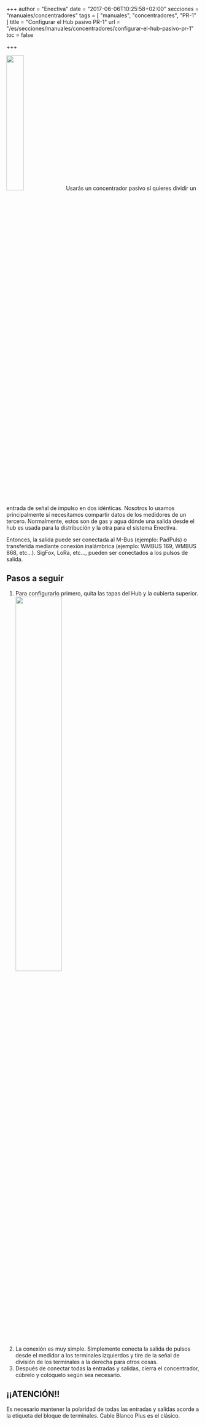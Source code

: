 +++
author = "Enectiva"
date = "2017-06-06T10:25:58+02:00"
secciones = "manuales/concentradores"
tags = [
    "manuales",
    "concentradores",
    "PR-1"
]
title = "Configurar el Hub pasivo PR-1"
url = "/es/secciones/manuales/concentradores/configurar-el-hub-pasivo-pr-1"
toc = false

+++

<img class="right" src="/images/hub-pasivo-pr-1_es.jpg" style="width:30%"></img>
Usarás un concentrador pasivo sí quieres dividir un entrada de señal de impulso en dos idénticas. Nosotros lo usamos principalmente sí necesitamos compartir datos de los medidores de un tercero. Normalmente, estos son de gas y agua dónde una salida desde el hub es usada para la distribución y la otra para el sistema Enectiva.

Entonces, la salida puede ser conectada al M-Bus (ejemplo: PadPuls) o transferida mediante conexión inalámbrica (ejemplo: WMBUS 169, WMBUS 868, etc...). SigFox, LoRa, etc..., pueden ser conectados a los pulsos de salida.

## Pasos a seguir

1. Para configurarlo primero, quita las tapas del Hub y la cubierta superior.
<img class="center" src="/images/hub-pasivo-pr-1-without-cases.png" style="width:50%"></img>
2. La conexión es muy simple. Simplemente conecta la salida de pulsos desde el medidor a los terminales izquierdos y tire de la señal de división de los terminales a la derecha para otros cosas.
3. Después de conectar todas la entradas y salidas, cierra el concentrador, cúbrelo y colóquelo según sea necesario.


## ¡¡ATENCIÓN!!
Es necesario mantener la polaridad de todas las entradas y salidas acorde a la etiqueta del bloque de terminales. Cable Blanco Plus es el clásico.
